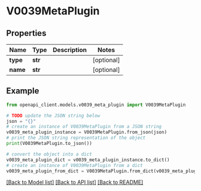 # V0039MetaPlugin


## Properties

Name | Type | Description | Notes
------------ | ------------- | ------------- | -------------
**type** | **str** |  | [optional] 
**name** | **str** |  | [optional] 

## Example

```python
from openapi_client.models.v0039_meta_plugin import V0039MetaPlugin

# TODO update the JSON string below
json = "{}"
# create an instance of V0039MetaPlugin from a JSON string
v0039_meta_plugin_instance = V0039MetaPlugin.from_json(json)
# print the JSON string representation of the object
print(V0039MetaPlugin.to_json())

# convert the object into a dict
v0039_meta_plugin_dict = v0039_meta_plugin_instance.to_dict()
# create an instance of V0039MetaPlugin from a dict
v0039_meta_plugin_from_dict = V0039MetaPlugin.from_dict(v0039_meta_plugin_dict)
```
[[Back to Model list]](../README.md#documentation-for-models) [[Back to API list]](../README.md#documentation-for-api-endpoints) [[Back to README]](../README.md)


